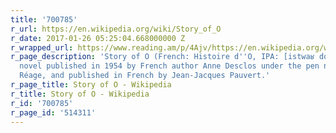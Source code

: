 ```yaml
---
title: '700785'
r_url: https://en.wikipedia.org/wiki/Story_of_O
r_date: 2017-01-26 05:25:04.668000000 Z
r_wrapped_url: https://www.reading.am/p/4Ajv/https://en.wikipedia.org/wiki/Story_of_O
r_page_description: 'Story of O (French: Histoire d''O, IPA: [istwaʁ do]) is an erotic
  novel published in 1954 by French author Anne Desclos under the pen name Pauline
  Réage, and published in French by Jean-Jacques Pauvert.'
r_page_title: Story of O - Wikipedia
r_title: Story of O - Wikipedia
r_id: '700785'
r_page_id: '514311'
---
```


